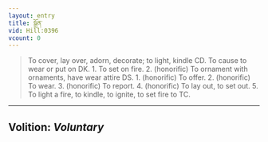 ```yaml
---
layout: entry
title: སྒྲོན་
vid: Hill:0396
vcount: 0
---
```

> To cover, lay over, adorn, decorate; to light, kindle CD\. To cause to wear or put on DK\. 1\. To set on fire\. 2\. (honorific) To ornament with ornaments, have wear attire DS\. 1\. (honorific) To offer\. 2\. (honorific) To wear\. 3\. (honorific) To report\. 4\. (honorific) To lay out, to set out\. 5\. To light a fire, to kindle, to ignite, to set fire to TC\.

---
Volition: _Voluntary_
---

